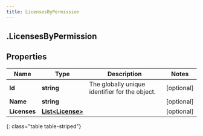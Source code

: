 ```yaml
---
title: LicensesByPermission
---
```

## .LicensesByPermission

## Properties

|Name | Type | Description | Notes|
|------------ | ------------- | ------------- | -------------|
| **Id** | **string** | The globally unique identifier for the object. | [optional] |
| **Name** | **string** |  | [optional] |
| **Licenses** | [**List&lt;License&gt;**](License.html) |  | [optional] |
{: class="table table-striped"}


